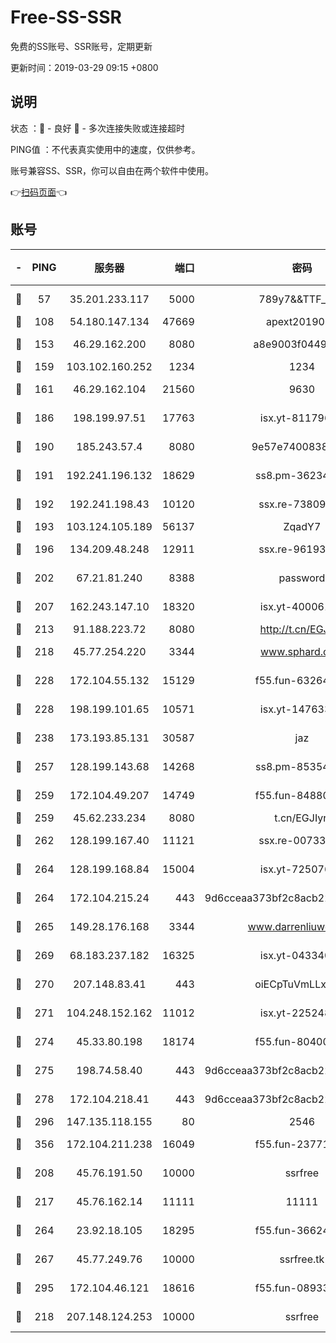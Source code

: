 # Free-SS-SSR

免费的SS账号、SSR账号，定期更新

更新时间：2019-03-29 09:15 +0800

## 说明

状态     ：🙂 - 良好 🙁 - 多次连接失败或连接超时

PING值   ：不代表真实使用中的速度，仅供参考。

账号兼容SS、SSR，你可以自由在两个软件中使用。

👉[扫码页面](https://liesauer.github.io/Free-SS-SSR/)👈

## 账号

|-|PING|服务器|端口|密码|加密方式|区域|
|:----:|:----:|:-----:|-----:|:----:|:----:|:----:|
|🙂|57|35.201.233.117|5000|789y7&&TTF_+><|aes-256-cfb|US|
|🙂|108|54.180.147.134|47669|apext2019001|chacha20|KR|
|🙂|153|46.29.162.200|8080|a8e9003f0449cea5|chacha20-ietf|RU|
|🙂|159|103.102.160.252|1234|1234|rc4-md5|JP|
|🙂|161|46.29.162.104|21560|9630|aes-128-ctr|RU|
|🙂|186|198.199.97.51|17763|isx.yt-81179662|aes-256-cfb|US|
|🙂|190|185.243.57.4|8080|9e57e7400838a01e|chacha20-ietf|US|
|🙂|191|192.241.196.132|18629|ss8.pm-36234428|aes-256-cfb|US|
|🙂|192|192.241.198.43|10120|ssx.re-73809534|aes-256-cfb|US|
|🙂|193|103.124.105.189|56137|ZqadY7|chacha20|US|
|🙂|196|134.209.48.248|12911|ssx.re-96193114|aes-256-cfb|US|
|🙂|202|67.21.81.240|8388|password|aes-256-cfb|US|
|🙂|207|162.243.147.10|18320|isx.yt-40006100|aes-256-cfb|US|
|🙂|213|91.188.223.72|8080|http://t.cn/EGJIyrl|rc4-md5|RU|
|🙂|218|45.77.254.220|3344|www.sphard.com|aes-256-cfb|SG|
|🙂|228|172.104.55.132|15129|f55.fun-63264424|aes-256-cfb|SG|
|🙂|228|198.199.101.65|10571|isx.yt-14763389|aes-256-cfb|US|
|🙂|238|173.193.85.131|30587|jaz|aes-256-cfb|US|
|🙂|257|128.199.143.68|14268|ss8.pm-85354499|aes-256-cfb|SG|
|🙂|259|172.104.49.207|14749|f55.fun-84880621|aes-256-cfb|SG|
|🙂|259|45.62.233.234|8080|t.cn/EGJIyrl|rc4-md5|CA|
|🙂|262|128.199.167.40|11121|ssx.re-00733888|aes-256-cfb|SG|
|🙂|264|128.199.168.84|15004|isx.yt-72507623|aes-256-cfb|SG|
|🙂|264|172.104.215.24|443|9d6cceaa373bf2c8acb22e60b6a58be6|aes-256-cfb|US|
|🙂|265|149.28.176.168|3344|www.darrenliuwei.com|aes-256-cfb|AU|
|🙂|269|68.183.237.182|16325|isx.yt-04334006|aes-256-cfb|SG|
|🙂|270|207.148.83.41|443|oiECpTuVmLLxk4Ts|aes-256-cfb|AU|
|🙂|271|104.248.152.162|11012|isx.yt-22524807|aes-256-cfb|SG|
|🙂|274|45.33.80.198|18174|f55.fun-80400904|aes-256-cfb|US|
|🙂|275|198.74.58.40|443|9d6cceaa373bf2c8acb22e60b6a58be6|aes-256-cfb|US|
|🙂|278|172.104.218.41|443|9d6cceaa373bf2c8acb22e60b6a58be6|aes-256-cfb|US|
|🙂|296|147.135.118.155|80|2546|chacha20|US|
|🙂|356|172.104.211.238|16049|f55.fun-23771656|aes-256-cfb|US|
|🙂|208|45.76.191.50|10000|ssrfree|aes-256-cfb|SG|
|🙂|217|45.76.162.14|11111|11111|aes-256-cfb|SG|
|🙂|264|23.92.18.105|18295|f55.fun-36624119|aes-256-cfb|US|
|🙂|267|45.77.249.76|10000|ssrfree.tk|aes-256-cfb|SG|
|🙂|295|172.104.46.121|18616|f55.fun-08933547|aes-256-cfb|SG|
|🙁|218|207.148.124.253|10000|ssrfree|aes-256-cfb|SG|
